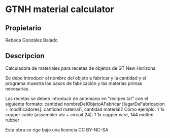 # GTNH material calculator

## Propietario
Rebeca González Balado

## Descripcion
Calculadora de materiales para recetas de objetos de GT New Horizons.

Se debe introducir el nombre del objeto a fabricar y la cantidad y el programa muestra los pasos de fabricación y las materias primas necesarias.

Las recetas se deben introducir de antemano en "recipes.txt" con el siguiente formato:
cantidad nombreDelObjetoAFabricar [lugarDeFabricacion + modificadores]: cantidad material1, cantidad material2
Como ejemplo:
1 1x copper cable (assembler ulv + circuit 24): 1 1x copper wire, 144 molten rubber


Esta obra se rige bajo una licencia CC BY-NC-SA
